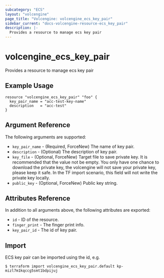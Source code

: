 ```yaml
---
subcategory: "ECS"
layout: "volcengine"
page_title: "Volcengine: volcengine_ecs_key_pair"
sidebar_current: "docs-volcengine-resource-ecs_key_pair"
description: |-
  Provides a resource to manage ecs key pair
---
```

# volcengine_ecs_key_pair
Provides a resource to manage ecs key pair
## Example Usage
```hcl
resource "volcengine_ecs_key_pair" "foo" {
  key_pair_name = "acc-test-key-name"
  description   = "acc-test"
}
```
## Argument Reference
The following arguments are supported:
* `key_pair_name` - (Required, ForceNew) The name of key pair.
* `description` - (Optional) The description of key pair.
* `key_file` - (Optional, ForceNew) Target file to save private key. It is recommended that the value not be empty. You only have one chance to download the private key, the volcengine will not save your private key, please keep it safe. In the TF import scenario, this field will not write the private key locally.
* `public_key` - (Optional, ForceNew) Public key string.

## Attributes Reference
In addition to all arguments above, the following attributes are exported:
* `id` - ID of the resource.
* `finger_print` - The finger print info.
* `key_pair_id` - The id of key pair.


## Import
ECS key pair can be imported using the id, e.g.
```
$ terraform import volcengine_ecs_key_pair.default kp-mizl7m1kqccg5smt1bdpijuj
```

